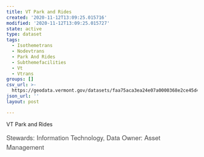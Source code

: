```yaml
---
title: VT Park and Rides
created: '2020-11-12T13:09:25.015716'
modified: '2020-11-12T13:09:25.015727'
state: active
type: dataset
tags:
  - Isothemetrans
  - Nodevtrans
  - Park And Rides
  - Subthemefacilities
  - Vt
  - Vtrans
groups: []
csv_url: >-
  https://geodata.vermont.gov/datasets/faa75aca3ea24e07a0000368e2ce45d4_14.csv?outSR=%7B%22latestWkid%22%3A32145%2C%22wkid%22%3A32145%7D
json_url: ''
layout: post

---
```

VT Park and Rides<div><span style='color: rgb(77, 77, 77); font-family: &quot;Avenir Next W01&quot;, &quot;Avenir Next W00&quot;, &quot;Avenir Next&quot;, Avenir, &quot;Helvetica Neue&quot;, Helvetica, Arial, sans-serif; font-size: 17px; background-color: rgb(255, 255, 255);'>Stewards: Information Technology, Data Owner: Asset Management</span><br /></div>
